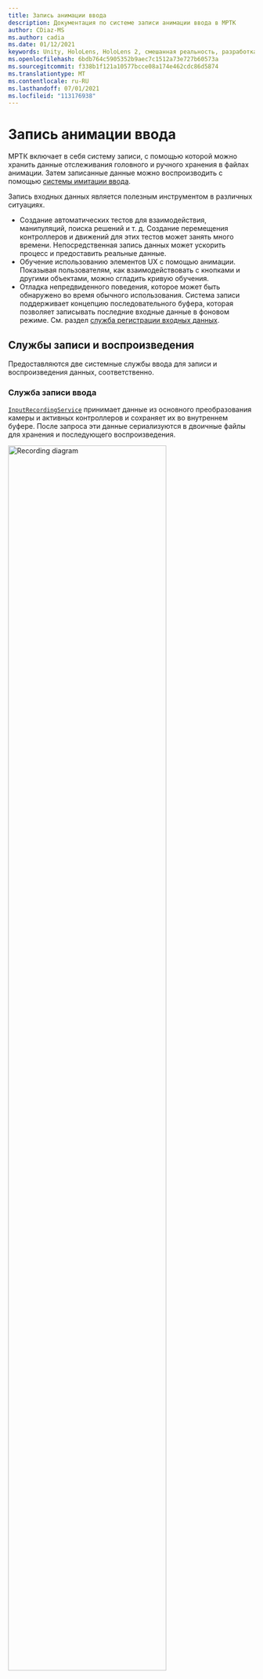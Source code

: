 ```yaml
---
title: Запись анимации ввода
description: Документация по системе записи анимации ввода в МРТК
author: CDiaz-MS
ms.author: cadia
ms.date: 01/12/2021
keywords: Unity, HoloLens, HoloLens 2, смешанная реальность, разработка, MRTK
ms.openlocfilehash: 6bdb764c5905352b9aec7c1512a73e727b60573a
ms.sourcegitcommit: f338b1f121a10577bcce08a174e462cdc86d5874
ms.translationtype: MT
ms.contentlocale: ru-RU
ms.lasthandoff: 07/01/2021
ms.locfileid: "113176938"
---
```

# <a name="input-animation-recording"></a>Запись анимации ввода

МРТК включает в себя систему записи, с помощью которой можно хранить данные отслеживания головного и ручного хранения в файлах анимации. Затем записанные данные можно воспроизводить с помощью [системы имитации ввода](input-simulation-service.md).

Запись входных данных является полезным инструментом в различных ситуациях.

* Создание автоматических тестов для взаимодействия, манипуляций, поиска решений и т. д. Создание перемещения контроллеров и движений для этих тестов может занять много времени. Непосредственная запись данных может ускорить процесс и предоставить реальные данные.
* Обучение использованию элементов UX с помощью анимации.
  Показывая пользователям, как взаимодействовать с кнопками и другими объектами, можно сгладить кривую обучения.
* Отладка непредвиденного поведения, которое может быть обнаружено во время обычного использования.
  Система записи поддерживает концепцию последовательного буфера, которая позволяет записывать последние входные данные в фоновом режиме.
  См. раздел [служба регистрации входных данных](#input-recording-service).

## <a name="recording-and-playback-services"></a>Службы записи и воспроизведения

Предоставляются две системные службы ввода для записи и воспроизведения данных, соответственно.

### <a name="input-recording-service"></a>Служба записи ввода

[`InputRecordingService`](xref:Microsoft.MixedReality.Toolkit.Input.InputRecordingService) принимает данные из основного преобразования камеры и активных контроллеров и сохраняет их во внутреннем буфере. После запроса эти данные сериализуются в двоичные файлы для хранения и последующего воспроизведения.

<a target="_blank" href="../images/input-simulation/MRTK_InputAnimation_RecordingDiagram.png">
  <img src="../images/input-simulation/MRTK_InputAnimation_RecordingDiagram.png" title="Запись анимации ввода" width="80%" alt="Recording diagram" class="center" />
</a>

Чтобы начать запись входных данных, вызовите [`StartRecording`](xref:Microsoft.MixedReality.Toolkit.Input.IMixedRealityInputRecordingService.StartRecording) функцию. [`StopRecording`](xref:Microsoft.MixedReality.Toolkit.Input.IMixedRealityInputRecordingService.StopRecording) приостанавливает запись (но не удаляет данные, записанные на данный момент [`DiscardRecordedInput`](xref:Microsoft.MixedReality.Toolkit.Input.IMixedRealityInputRecordingService.DiscardRecordedInput) ). при необходимости используйте для этого.

По умолчанию размер буфера записи ограничен 30 секундами. Это позволяет службе записи сохранять данные в фоновом режиме без накопления слишком большого объема данных, а затем при необходимости сохранить последние 30 секунд. Интервал времени можно изменить с помощью [`RecordingBufferTimeLimit`](xref:Microsoft.MixedReality.Toolkit.Input.IMixedRealityInputRecordingService.RecordingBufferTimeLimit) свойства, или запись может быть неограниченной с помощью [`UseBufferTimeLimit`](xref:Microsoft.MixedReality.Toolkit.Input.IMixedRealityInputRecordingService.UseBufferTimeLimit) параметра.

Данные в буфере записи можно сохранить в двоичном файле с помощью функции [савеинпутаниматион](xref:Microsoft.MixedReality.Toolkit.Input.IMixedRealityInputRecordingService.SaveInputAnimation*) .

Дополнительные сведения о формате двоичного файла см. в статье [Спецификация формата файла анимации ввода](input-animation-file-format.md).

### <a name="input-playback-service"></a>Входная служба воспроизведения

[`InputPlaybackService`](xref:Microsoft.MixedReality.Toolkit.Input.InputPlaybackService) считывает двоичный файл со входными данными анимации, а затем применяет эти данные через [инпутсимулатионсервице](xref:Microsoft.MixedReality.Toolkit.Input.InputSimulationService) для повторного создания записанных перемещений.

<a target="_blank" href="../images/input-simulation/MRTK_InputAnimation_PlaybackDiagram.png">
  <img src="../images/input-simulation/MRTK_InputAnimation_PlaybackDiagram.png" title="Воспроизведение обратной анимации ввода" width="80%" alt="Play Back diagram" class="center" />
</a>

Чтобы начать воспроизводить анимацию ввода, она должна быть загружена из файла с помощью функции [лоадинпутаниматион](xref:Microsoft.MixedReality.Toolkit.Input.IMixedRealityInputPlaybackService.LoadInputAnimation*) .

Вызов метода [Play](xref:Microsoft.MixedReality.Toolkit.Input.IMixedRealityInputPlaybackService.Play), [паузы](xref:Microsoft.MixedReality.Toolkit.Input.IMixedRealityInputPlaybackService.Play)или [остановки](xref:Microsoft.MixedReality.Toolkit.Input.IMixedRealityInputPlaybackService.Stop) для управления воспроизведением анимации.

Текущее время анимации также можно контролировать непосредственно с помощью свойства [localtime](xref:Microsoft.MixedReality.Toolkit.Input.IMixedRealityInputPlaybackService.LocalTime) .

> [!WARNING]
> Циклический перебор или сброс анимации ввода или настройки [`LocalTime`](xref:Microsoft.MixedReality.Toolkit.Input.IMixedRealityInputPlaybackService.LocalTime) непосредственно путем очистки временной шкалы могут привести к непредвиденным результатам при обработке сцены! Записываются только перемещения ввода, любые дополнительные изменения, такие как перемещение объектов или перевернутые коммутаторы, не будут сброшены. Обязательно перезагрузите сцену, если внесены необратимые изменения.

### <a name="editor-tools-for-recording-and-playing-input-animation"></a>Средства редактора для записи и воспроизведения анимации ввода

В редакторе Unity существует ряд средств для записи и изучения анимации ввода. доступ к этим средствам можно получить в [окне средства моделирования ввода](input-simulation-service.md#input-simulation-tools-window), которое можно открыть из меню " _смешанная реальность набор средств > служебные программы" > "имитация входа_ ".

> [!NOTE]
> Запись и воспроизведение входных данных работают только в режиме воспроизведения.

Окно записи ввода имеет два режима:

* _Запись_ для записи входных данных в режиме воспроизведения и их сохранение в файлах анимации.

  При переключении на кнопку запись [`InputRecordingService`](xref:Microsoft.MixedReality.Toolkit.Input.InputRecordingService) включается для записи входных данных.
  При отключении кнопки записи отображается выбранный файл сохранение, а Записанная анимация ввода сохраняется в выбранном месте назначения.

  В этом режиме можно также изменить ограничение времени буфера.

* _Воспроизведение_ для загрузки файлов анимации и последующее повторное создание входных данных с помощью системы имитации ввода.

  Сначала необходимо загрузить анимацию в этом режиме. После записи входных данных в режиме записи Результирующая анимация загружается автоматически. Можно также нажать кнопку "Загрузить", чтобы выбрать существующий файл анимации.

  Кнопки управления временем слева направо:

  * _Сброс_ времени воспроизведения до начала анимации.
  * Постоянно _воспроизводить_ анимацию со временем.
  * _Шаг_ вперед на один шаг.

  Ползунок также можно использовать для очистки временной шкалы анимации.

> [!WARNING]
> Циклическая или сброс анимации ввода или Очистка временной шкалы может привести к непредвиденным результатам при управлении сценой. Записываются только перемещения ввода, любые дополнительные изменения, такие как перемещение объектов или перевернутые коммутаторы, не будут сброшены. Обязательно перезагрузите сцену, если внесены необратимые изменения.
